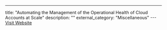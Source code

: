 ---
title: "Automating the Management of the Operational Health of Cloud Accounts at Scale"
description: ""
external_category: "Miscellaneous"
---[Visit Website](https://www.usenix.org/conference/srecon19americas/presentation/walls)

